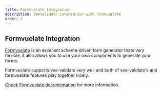 ```yaml
---
title: Formvuelate Integration
description: VeeValidate Integration with formvuelate
order: 2
---
```


## Formvuelate Integration

[Formvuelate](https://formvuelate.js.org/) is an excellent schema-driven form generator thats very flexible, it also allows you to use your own components to generate your forms.

Formvuelate supports vee-validate very well and both of vee-validate's and formvuelate features play together nicely.

[Check Formvuelate documentation](https://formvuelate.js.org/#vee-validate-plugin) for more information.
